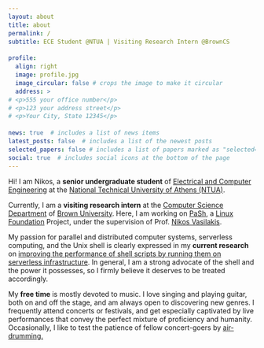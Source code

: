 ```yaml
---
layout: about
title: about
permalink: /
subtitle: ECE Student @NTUA | Visiting Research Intern @BrownCS

profile:
  align: right
  image: profile.jpg
  image_circular: false # crops the image to make it circular
  address: >
# <p>555 your office number</p>
# <p>123 your address street</p>
# <p>Your City, State 12345</p>

news: true  # includes a list of news items
latest_posts: false  # includes a list of the newest posts
selected_papers: false # includes a list of papers marked as "selected={true}"
social: true  # includes social icons at the bottom of the page
---
```


Hi! I am Nikos, a **senior undergraduate student** of [Electrical and Computer Engineering](https://www.ece.ntua.gr/en/) at the [National Technical University of Athens (NTUA)](https://www.ntua.gr/en/).

Currently, I am a **visiting research intern** at the [Computer Science Department](https://cs.brown.edu/) of [Brown University](https://www.brown.edu/). Here, I am working on [PaSh](https://binpa.sh/), a [Linux Foundation](https://www.linuxfoundation.org/) Project, under the supervision of Prof. [Nikos Vasilakis](https://nikos.vasilak.is/).

My passion for parallel and distributed computer systems, serverless computing, and the Unix shell is clearly expressed in my **current research** on <u>improving the performance of shell scripts by running them on serverless infrastructure</u>. In general, I am a strong advocate of the shell and the power it possesses, so I firmly believe it deserves to be treated accordingly.

My **free time** is mostly devoted to music. I love singing and playing guitar, both on and off the stage, and am always open to discovering new genres. I frequently attend concerts or festivals, and get especially captivated by live performances that convey the perfect mixture of proficiency and humanity. Occasionally, I like to test the patience of fellow concert-goers by <a id="hoverText" href="https://en.wiktionary.org/wiki/air-drumming">air-drumming.</a>

<!-- Prefetch air-drumming image for immediate change -->
<img src="/assets/img/air-drumming.gif" style="display: none;" />

<!-- Change profile picture to air-drumming on hover -->
<script>
    document.addEventListener("DOMContentLoaded", function() {
      const hoverText = document.getElementById("hoverText")
      const profilePicture = document.getElementsByTagName("img")[0]

      const originalSrc = profilePicture.src
      const drummingSrc = "/assets/img/air-drumming.gif"

      hoverText.addEventListener("mouseover", function() {
        profilePicture.src = drummingSrc;
      })
      hoverText.addEventListener("mouseout", function() {
        profilePicture.src = originalSrc;
      })
    })
</script>
